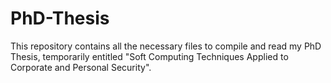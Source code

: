 # PhD-Thesis
This repository contains all the necessary files to compile and read my PhD Thesis, temporarily entitled "Soft Computing Techniques Applied to Corporate and Personal Security".
